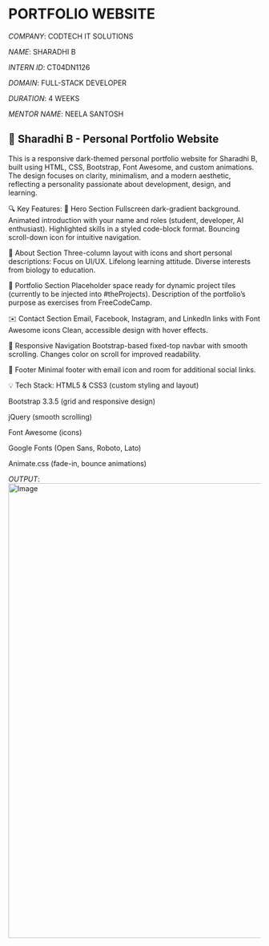 # PORTFOLIO WEBSITE

*COMPANY*: CODTECH IT SOLUTIONS

*NAME*: SHARADHI B

*INTERN ID*: CT04DN1126

*DOMAIN*: FULL-STACK DEVELOPER  

*DURATION*: 4 WEEKS

*MENTOR NAME*: NEELA SANTOSH

## 💼 Sharadhi B - Personal Portfolio Website
This is a responsive dark-themed personal portfolio website for Sharadhi B, built using HTML, CSS, Bootstrap, Font Awesome, and custom animations. The design focuses on clarity, minimalism, and a modern aesthetic, reflecting a personality passionate about development, design, and learning.

🔍 Key Features:
🌌 Hero Section
Fullscreen dark-gradient background.
Animated introduction with your name and roles (student, developer, AI enthusiast).
Highlighted skills in a styled code-block format.
Bouncing scroll-down icon for intuitive navigation.

📌 About Section
Three-column layout with icons and short personal descriptions:
Focus on UI/UX.
Lifelong learning attitude.
Diverse interests from biology to education.

🎨 Portfolio Section
Placeholder space ready for dynamic project tiles (currently to be injected into #theProjects).
Description of the portfolio’s purpose as exercises from FreeCodeCamp.

✉️ Contact Section
Email, Facebook, Instagram, and LinkedIn links with Font Awesome icons
Clean, accessible design with hover effects.

📱 Responsive Navigation
Bootstrap-based fixed-top navbar with smooth scrolling.
Changes color on scroll for improved readability.

🧾 Footer
Minimal footer with email icon and room for additional social links.

💡 Tech Stack:
HTML5 & CSS3 (custom styling and layout)

Bootstrap 3.3.5 (grid and responsive design)

jQuery (smooth scrolling)

Font Awesome (icons)

Google Fonts (Open Sans, Roboto, Lato)

Animate.css (fade-in, bounce animations)


*OUTPUT*: <img width="907" alt="Image" src="https://github.com/user-attachments/assets/d2ad7f2c-cfab-405b-9d42-eb517800cf60" />
